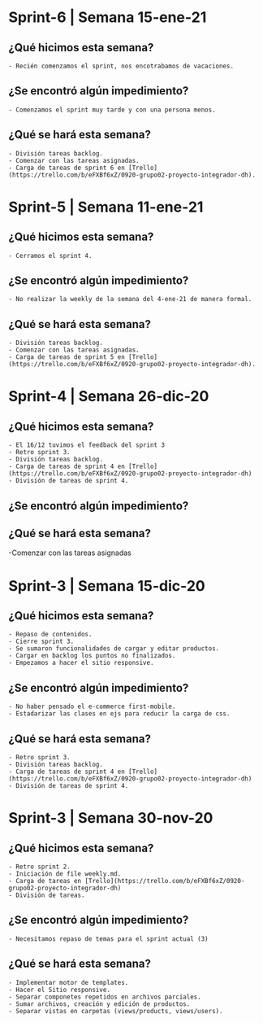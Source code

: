 # Sprint-6 | Semana 15-ene-21

## ¿Qué hicimos esta semana?
    - Recién comenzamos el sprint, nos encotrabamos de vacaciones. 
## ¿Se encontró algún impedimiento?
    - Comenzamos el sprint muy tarde y con una persona menos. 
## ¿Qué se hará esta semana?
    - División tareas backlog.
    - Comenzar con las tareas asignadas.
    - Carga de tareas de sprint 6 en [Trello](https://trello.com/b/eFXBf6xZ/0920-grupo02-proyecto-integrador-dh).

# Sprint-5 | Semana 11-ene-21

## ¿Qué hicimos esta semana?
    - Cerramos el sprint 4.

## ¿Se encontró algún impedimiento?
    - No realizar la weekly de la semana del 4-ene-21 de manera formal.
## ¿Qué se hará esta semana?
    - División tareas backlog.
    - Comenzar con las tareas asignadas.
    - Carga de tareas de sprint 5 en [Trello](https://trello.com/b/eFXBf6xZ/0920-grupo02-proyecto-integrador-dh).

# Sprint-4 | Semana 26-dic-20

## ¿Qué hicimos esta semana?
    - El 16/12 tuvimos el feedback del sprint 3
    - Retro sprint 3. 
    - División tareas backlog. 
    - Carga de tareas de sprint 4 en [Trello](https://trello.com/b/eFXBf6xZ/0920-grupo02-proyecto-integrador-dh)
    - División de tareas de sprint 4.
## ¿Se encontró algún impedimiento?
## ¿Qué se hará esta semana?

   -Comenzar con las tareas asignadas
# Sprint-3 | Semana 15-dic-20
## ¿Qué hicimos esta semana?

    - Repaso de contenidos. 
    - Cierre sprint 3. 
    - Se sumaron funcionalidades de cargar y editar productos. 
    - Cargar en backlog los puntos no finalizados. 
    - Empezamos a hacer el sitio responsive. 

## ¿Se encontró algún impedimiento?

    - No haber pensado el e-commerce first-mobile. 
    - Estadarizar las clases en ejs para reducir la carga de css. 

## ¿Qué se hará esta semana?

    - Retro sprint 3. 
    - División tareas backlog. 
    - Carga de tareas de sprint 4 en [Trello](https://trello.com/b/eFXBf6xZ/0920-grupo02-proyecto-integrador-dh)
    - División de tareas de sprint 4. 
# Sprint-3 | Semana 30-nov-20

## ¿Qué hicimos esta semana?

    - Retro sprint 2. 
    - Iniciación de file weekly.md. 
    - Carga de tareas en [Trello](https://trello.com/b/eFXBf6xZ/0920-grupo02-proyecto-integrador-dh)
    - División de tareas. 

## ¿Se encontró algún impedimiento?

    - Necesitamos repaso de temas para el sprint actual (3)

## ¿Qué se hará esta semana?

    - Implementar motor de templates. 
    - Hacer el Sitio responsive. 
    - Separar componetes repetidos en archivos parciales. 
    - Sumar archivos, creación y edición de productos. 
    - Separar vistas en carpetas (views/products, views/users).
